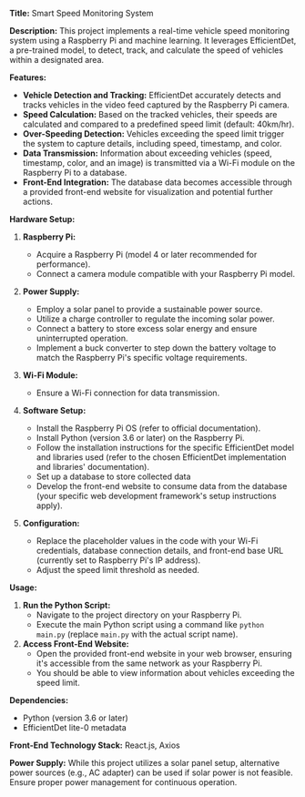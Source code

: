 **Title:** 
Smart Speed Monitoring System

**Description:**
This project implements a real-time vehicle speed monitoring system using a Raspberry Pi and machine learning. It leverages EfficientDet, a pre-trained model, to detect, track, and calculate the speed of vehicles within a designated area. 

**Features:**

* **Vehicle Detection and Tracking:** EfficientDet accurately detects and tracks vehicles in the video feed captured by the Raspberry Pi camera.
* **Speed Calculation:** Based on the tracked vehicles, their speeds are calculated and compared to a predefined speed limit (default: 40km/hr).
* **Over-Speeding Detection:** Vehicles exceeding the speed limit trigger the system to capture details, including speed, timestamp, and color.
* **Data Transmission:** Information about exceeding vehicles (speed, timestamp, color, and an image) is transmitted via a Wi-Fi module on the Raspberry Pi to a database.
* **Front-End Integration:** The database data becomes accessible through a provided front-end website for visualization and potential further actions.

**Hardware Setup:**

1. **Raspberry Pi:**
    * Acquire a Raspberry Pi (model 4 or later recommended for performance).
    * Connect a camera module compatible with your Raspberry Pi model.
2. **Power Supply:**
    * Employ a solar panel to provide a sustainable power source.
    * Utilize a charge controller to regulate the incoming solar power.
    * Connect a battery to store excess solar energy and ensure uninterrupted operation.
    * Implement a buck converter to step down the battery voltage to match the Raspberry Pi's specific voltage requirements.
3. **Wi-Fi Module:**
    * Ensure a Wi-Fi connection for data transmission.

2. **Software Setup:**
    * Install the Raspberry Pi OS (refer to official documentation).
    * Install Python (version 3.6 or later) on the Raspberry Pi.
    * Follow the installation instructions for the specific EfficientDet model and libraries used (refer to the chosen EfficientDet implementation and libraries' documentation).
    * Set up a database to store collected data
    * Develop the front-end website to consume data from the database (your specific web development framework's setup instructions apply).
3. **Configuration:**
    * Replace the placeholder values in the code with your Wi-Fi credentials, database connection details, and front-end base URL (currently set to Raspberry Pi's IP address).
    * Adjust the speed limit threshold as needed.

**Usage:**

1. **Run the Python Script:**
    * Navigate to the project directory on your Raspberry Pi.
    * Execute the main Python script using a command like `python main.py` (replace `main.py` with the actual script name).
2. **Access Front-End Website:**
    * Open the provided front-end website in your web browser, ensuring it's accessible from the same network as your Raspberry Pi.
    * You should be able to view information about vehicles exceeding the speed limit.

**Dependencies:**

* Python (version 3.6 or later)
* EfficientDet lite-0 metadata

**Front-End Technology Stack:**
React.js, Axios

**Power Supply:** While this project utilizes a solar panel setup, alternative power sources (e.g., AC adapter) can be used if solar power is not feasible. Ensure proper power management for continuous operation.
